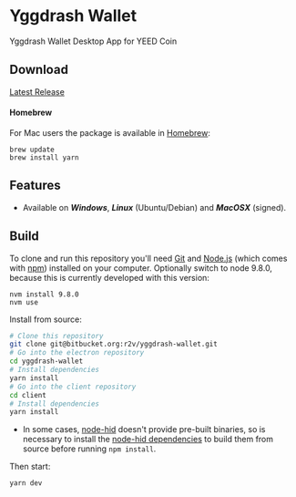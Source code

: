 # Yggdrash Wallet
Yggdrash Wallet Desktop App for YEED Coin

## Download
[Latest Release]()


#### Homebrew
For Mac users the package is available in [Homebrew](https://brew.sh/):

```
brew update
brew install yarn
```

## Features
* Available on ***Windows***, ***Linux*** (Ubuntu/Debian) and ***MacOSX*** (signed).


## Build

To clone and run this repository you'll need [Git](https://git-scm.com) and [Node.js](https://nodejs.org/en/download/) (which comes with [npm](http://npmjs.com)) installed on your computer. Optionally switch to node 9.8.0, because this is currently developed with this version:
```
nvm install 9.8.0
nvm use
```

Install from source:
```bash
# Clone this repository
git clone git@bitbucket.org:r2v/yggdrash-wallet.git
# Go into the electron repository
cd yggdrash-wallet
# Install dependencies
yarn install
# Go into the client repository
cd client
# Install dependencies
yarn install
```

* In some cases, [node-hid](https://github.com/node-hid/node-hid) doesn't provide pre-built binaries, so is necessary to install the [node-hid dependencies](https://github.com/node-hid/node-hid#compiling-from-source) to build them from source before running `npm install`.

Then start:
```bash
yarn dev
```